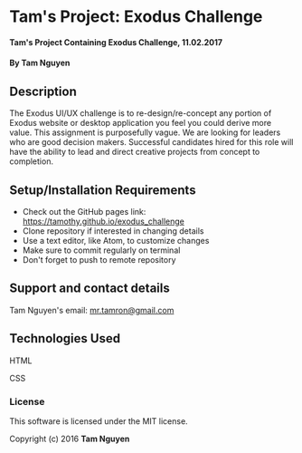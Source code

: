# Tam's Project: Exodus Challenge

#### Tam's Project Containing Exodus Challenge, 11.02.2017

#### By Tam Nguyen

## Description

The Exodus UI/UX challenge is to re-design/re-concept any portion of Exodus website or desktop application you feel you could derive more value. This assignment is purposefully vague. We are looking for leaders who are good decision makers. Successful candidates hired for this role will have the ability to lead and direct creative projects from concept to completion.

## Setup/Installation Requirements

* Check out the GitHub pages link: https://tamothy.github.io/exodus_challenge
* Clone repository if interested in changing details
* Use a text editor, like Atom, to customize changes
* Make sure to commit regularly on terminal
* Don't forget to push to remote repository

## Support and contact details

Tam Nguyen's email: mr.tamron@gmail.com

## Technologies Used

HTML

CSS

### License

This software is licensed under the MIT license.

Copyright (c) 2016 **Tam Nguyen**
